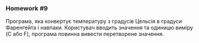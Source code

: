 ### Homework #9

Програма, яка конвертує температуру з градусів Цельсія в градуси Фаренгейта і навпаки. 
Користувач вводить значення та одиницю виміру (C або F), програма повинна вивести перетворене значення.
